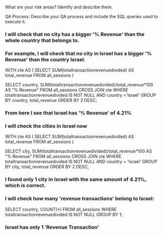 What are your risk areas? Identify and describe them.



QA Process:
Describe your QA process and include the SQL queries used to execute it.

### I will check that no city has a bigger '% Revenue' than the whole country that belongs to.
### For example, I will check that no city in Israel has a bigger '% Revenue' than the country Israel.

WITH cte AS 
( 
	SELECT 	SUM(totaltransactionrevenuedivided) AS total_revenue
	FROM 	all_sessions
)

SELECT 	country,
		SUM(totaltransactionrevenuedivided)/total_revenue*100 AS "% Revenue"
FROM 	all_sessions
CROSS JOIN cte
WHERE totaltransactionrevenuedivided IS NOT NULL AND country ='Israel'
GROUP BY country, total_revenue
ORDER BY 2 DESC;

### From here I see that Israel has '% Revenue' of 4.21%
### I will check the cities in Israel now

WITH cte AS 
( 
	SELECT 	SUM(totaltransactionrevenuedivided) AS total_revenue
	FROM 	all_sessions
)

SELECT 	city, 
		SUM(totaltransactionrevenuedivided)/total_revenue*100 AS "% Revenue"
FROM 	all_sessions
CROSS JOIN cte
WHERE 	totaltransactionrevenuedivided IS NOT NULL AND country = 'Israel'
GROUP BY city, total_revenue
ORDER BY 2 DESC;

### I found only 1 city in Israel with the same amount of 4.21%, which is correct.
### I will check how many 'revenue transactions' belong to Israel:

SELECT 	country, COUNT(*)
FROM	all_sessions
WHERE 	totaltransactionrevenuedivided IS NOT NULL
GROUP BY 1;


### Israel has only 1 'Revenue Transaction'
